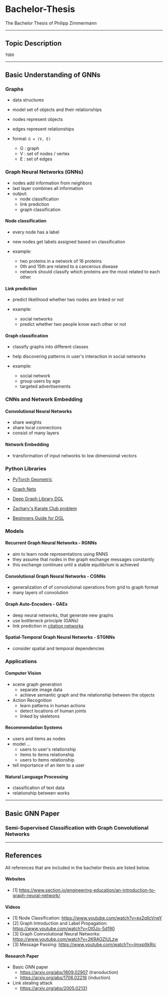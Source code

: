 # Bachelor-Thesis
The Bachelor Thesis of Philipp Zimmermann

---

## Topic Description

`TODO`

---

## Basic Understanding of GNNs

### Graphs
- data structures
- model set of objects and their relationships
- nodes represent objects
- edges represent relationships


- formal: `G = (V, E)`
  - G : graph
  - V : set of nodes / vertex
  - E : set of edges


### Graph Neural Networks (GNNs)
- nodes add information from neighbors
- last layer combines all information
- output:
  - node classification
  - link prediction
  - graph classification

#### Node classification
- every node has a label
- new nodes get labels assigned based on classification


- example:
  - two proteins in a network of 16 proteins
  - 0th and 15th are related to a cancerous disease
  - network should classify which proteins are the most related to each other

#### Link prediction
- predict likelihood whether two nodes are linked or not


- example:
  - social networks
  - predict whether two people know each other or not

#### Graph classification
- classify graphs into different classes
- help discovering patterns in user's interaction in social networks


- example:
  - social network
  - group users by age
  - targeted advertisements

### CNNs and Network Embedding
#### Convolutional Neural Networks
- share weights
- share local connections
- consist of many layers

#### Network Embedding
- transformation of input networks to low dimensional vectors

### Python Libraries
- [PyTorch Geometric](https://pytorch-geometric.readthedocs.io/en/latest)
- [Graph Nets](https://github.com/deepmind/graph_nets)
- [Deep Graph Library DGL](https://www.dgl.ai/)


- [Zachary's Karate Club problem](https://docs.dgl.ai/tutorials/basics/1_first.html#sphx-glr-download-tutorials-basics-1-first-py)
- [Beginners Guide for DGL](https://docs.dgl.ai/tutorials/basics/2_basics.html)

### Models
#### Recurrent Graph Neural Networks - RGNNs
- aim to learn node representations using RNNS
- they assume that nodes in the graph exchange messages constantly
- this exchange continues until a stable equilibrium is achieved

#### Convolutional Graph Neural Networks - CGNNs
- generalization of of convolutional operations from grid to graph format
- many layers of convolution

#### Graph Auto-Encoders - GAEs
- deep neural networks, that generate new graphs
- use bottleneck principle (GANs)
- link prediction in [citation networks](https://arxiv.org/pdf/1611.07308.pdf)

#### Spatial-Temporal Graph Neural Networks - STGNNs
- consider spatial and temporal dependencies

### Applications
#### Computer Vision
- scene graph generation
  - separate image data
  - achieve semantic graph and the relationship between the objects
- Action Recognition
  - learn patterns in human actions
  - detect locations of human joints
  - linked by skeletons

#### Recommendation Systems
- users and items as nodes
- model ...
  - users to user's relationship
  - items to items relationship
  - users to items relationship
- tell importance of an item to a user

#### Natural Language Processing
- classification of text data
- relationship between works

---

## Basic GNN Paper

### Semi-Supervised Classification with Graph Convolutional Networks


---

## References
All references that are included in the bachelor thesis are listed below.

#### Websites
- [1] https://www.section.io/engineering-education/an-introduction-to-graph-neural-network/

#### Videos
- [1] Node Classification: https://www.youtube.com/watch?v=ex2qllcVneY
- [2] Graph Introduction and Label Propagation: https://www.youtube.com/watch?v=OI0Jo-5d190
- [3] Graph Comvolutional Neural Networks: https://www.youtube.com/watch?v=2KRAOZIULzw
- [3] Message Passing: https://www.youtube.com/watch?v=ijmxpItkRjc

#### Research Paper
- Basic GNN paper
  - https://arxiv.org/abs/1609.02907 (transduction)
  - https://arxiv.org/abs/1706.02216 (induction)
- Link stealing attack
  - https://arxiv.org/abs/2005.02131
